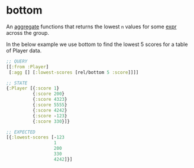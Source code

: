 # bottom

An [aggregate](aggregates.md) functions that returns the lowest `n` values for some [expr](expr.md) across the group.

In the below example we use bottom to find the lowest 5 scores for a table of Player data.

```clojure 
;; QUERY
[[:from :Player]
 [:agg [] [:lowest-scores [rel/bottom 5 :score]]]]

;; STATE
{:Player [{:score 1}
          {:score 200}
          {:score 4323}
          {:score 5555}
          {:score 4242}
          {:score -123}
          {:score 330}]}

;; EXPECTED
[{:lowest-scores [-123
                  1
                  200
                  330
                  4242]}]
```